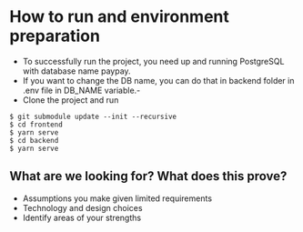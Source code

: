 # How to run and environment preparation

- To successfully run the project, you need up and running PostgreSQL with database name paypay.
- If you want to change the DB name, you can do that in backend folder in .env file in DB_NAME variable.-
- Clone the project and run

```
$ git submodule update --init --recursive
$ cd frontend
$ yarn serve
$ cd backend
$ yarn serve
```

## What are we looking for? What does this prove?

- Assumptions you make given limited requirements
- Technology and design choices
- Identify areas of your strengths
